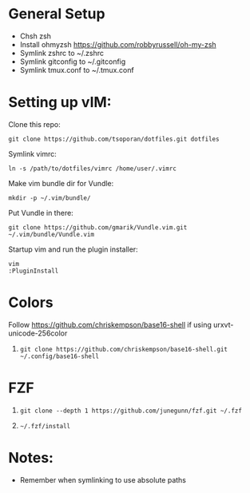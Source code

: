 General Setup
=============

- Chsh zsh
- Install ohmyzsh https://github.com/robbyrussell/oh-my-zsh
- Symlink zshrc to ~/.zshrc
- Symlink gitconfig to ~/.gitconfig
- Symlink tmux.conf to ~/.tmux.conf

Setting up vIM:
===============

Clone this repo:
```
git clone https://github.com/tsoporan/dotfiles.git dotfiles
```

Symlink vimrc:
```
ln -s /path/to/dotfiles/vimrc /home/user/.vimrc
```

Make vim bundle dir for Vundle:
```
mkdir -p ~/.vim/bundle/
```

Put Vundle in there:
```
git clone https://github.com/gmarik/Vundle.vim.git ~/.vim/bundle/Vundle.vim
```

Startup vim and run the plugin installer:
```
vim
:PluginInstall
```

Colors
======

Follow https://github.com/chriskempson/base16-shell if using urxvt-unicode-256color

1. ```git clone https://github.com/chriskempson/base16-shell.git ~/.config/base16-shell```


FZF
===

1. ```git clone --depth 1 https://github.com/junegunn/fzf.git ~/.fzf```

2. ```~/.fzf/install```


Notes:
======

- Remember when symlinking to use absolute paths
